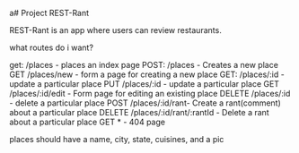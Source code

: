a# Project REST-Rant

REST-Rant is an app where users can review restaurants.

what routes do i want?

get: /places - places an index page
POST: /places - Creates a new place
GET /places/new - form a page for creating a new place
GET: /places/:id - update a particular place
PUT /places/:id - update a particular place
GET /places/:id/edit - Form page for editing an existing place
DELETE /places/:id - delete a particular place
POST /places/:id/rant- Create a rant(comment) about a particular place
DELETE /places/:id/rant/:rantId - Delete a rant about a particular place
GET * - 404 page

places should have a name, city, state, cuisines, and a pic